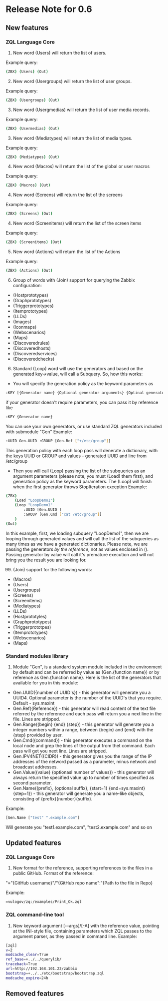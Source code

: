 # Release Note for 0.6

## New features

### ZQL Language Core

1. New word (Users) will return the list of users. 

Example query:
```bash
(ZBX) (Users) (Out)
```
2. New word (Usergroups) will return the list of user groups. 

Example query:
```bash
(ZBX) (Usergroups) (Out)
```
3. New word (Usergmedias) will return the list of user media records. 

Example query:
```bash
(ZBX) (Usermedias) (Out)
```

3. New word (Mediatypes) will return the list of  media types. 

Example query:
```bash
(ZBX) (Mediatypes) (Out)
```

4. New word (Macros) will return the list of the global or user macros 

Example query:
```bash
(ZBX) (Macros) (Out)
```

4. New word (Screens) will return the list of the screens 

Example query:
```bash
(ZBX) (Screens) (Out)
```

4. New word (Screenitems) will return the list of the screen items 

Example query:
```bash
(ZBX) (Screenitems) (Out)
```

5. New word (Actions) will return the list of the Actions 

Example query:
```bash
(ZBX) (Actions) (Out)
``` 

6. Group of words with (Join) support for querying the Zabbix configuration:
* (Hostprototypes)
* (Graphprototypes)
* (Triggerprototypes)
* (Itemprototypes)
* (LLDs)
* (Images)
* (Iconmaps)
* (Webscenarios)
* (Maps)
* (Discoveredrules)
* (Discoveredhosts)
* (Discoveredservices)
* (Discoveredchecks)

6. Standard (Loop) word will use the generators and based on the generated key->value, will call a Subquery. So, how this works:
* You will specify the generation policy as the keyword parameters as
```bash
:KEY [{Generator name} {Optional generator arguments} {Optinal generator keyword}]
```
if your generator doesn't require parameters, you can pass it by reference like
```bash
:KEY {Generator name}
```
You can use your own generators, or use standard ZQL generators included with submodule "Gen"
Example:
```bash
:UUID Gen.UUID :GROUP [Gen.Ref ["+/etc/group"]]
```
This generation policy with each loop pass will denerate a dictionary, with the keys UUID or GROUP and values - generated UUID and line from /etc/group
* Then you will call (Loop) passing the list of the subqueries as an argument parameters (please note, you must (Load) them first), and generation policy as the keyword parameters. The (Loop) will finish when the first generator throws StopIteration exception
Example:
```bash
(ZBX) 
    (Load "LoopDemo1") 
    (Loop "LoopDemo1" 
        :UUID [Gen.UUID ] 
        :GROUP [Gen.Cmd ["cat /etc/group"]]
    )
(Out)
```
In this example, first, we loading subquery "LoopDemo1", then we are looping through generated values and will call the list of the subqueries as many times as we have a generated dictionaries. Please note, we are passing the generators _by the reference_, not as values enclosed in (). Passing generator by value will call it's premature execution and will not bring you the result you are looking for. 


99. (Join) support for the following words:
* (Macros)
* (Users)
* (Usergroups)
* (Screens)
* (Screenitems)
* (Mediatypes)
* (LLDs)
* (Hostprototyles)
* (Graphprototypes)
* (Triggerprototpes)
* (Itemprototypes)
* (Webscenarios)
* (Maps)



### Standard modules library

1. Module "Gen", is a standard system module included in the environment by default and can be referred by value as (Gen.{function name}) or by reference as Gen.{function name}. Here is the list of the generators that available for you in this module:
* Gen.UUID({number of UUID's}) - this generator will generate you a UUID4. Optional parameter is the number of the UUID's that you require. Default - sys.maxint
* Gen.Ref({Reference}) - this generator will read content of the text file referred by the reference and each pass will return you a next line in the file. Lines are stripped.
* Gen.Range({begin} {end} {step}) - this generator will generate you a integer numbers within a range, between {begin} and {end} with the {step} provided by user.
* Gen.Cmd({command}) - this generator executes a command on the local node and grep the lines of the output from thet command. Each pass will get you next line. Lines are stripped.
* Gen.IPV4NET({CIDR}) - this generator gives you the range of the IP addresses of the netword passed as a parameter, minus network and broadcast addresses.
* Gen.Value({value} {optionasl number of values}) - this generator will always return the specified value up to number of times specified as second parameter.
* Gen.Name({prefix}, {optional suffix}, {start=1} {end=sys.maxint} {step=1}) - this generator will generate you a name-like objects, consisting of {prefix}{number}{suffix}.

Example:
```bash
[Gen.Name ["test" ".example.com"] 
```
Will generate you "test1.example.com", "test2.example.com" and so on

## Updated features 

### ZQL Language Core
1. New format for the reference, supporting references to the files in a public GitHub. Format of the reference:

"="{GitHub username}"/"{GitHub repo name":"{Path to the file in Repo}

Example:
```bash
=vulogov/zq:/examples/Print_Ok.zql
```

### ZQL command-line tool

1. New keyword argument [--args]/[-A] with the reference value, pointing at the INI-style file, containing parameters which ZQL passes to the argument parser, as they passed in command line.
 Example:
 ```bash
[zql]
v=2
modcache_clear=True
ref_base=+../../querylib/
traceback=True
url=http://192.168.101.23/zabbix
bootstrap=+../../etc/bootstrap/bootstrap.zql
modcache_expire=24h
```



## Removed features
